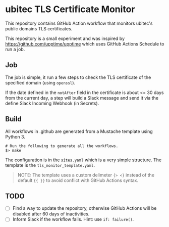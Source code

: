 # ubitec TLS Certificate Monitor

This repository contains GitHub Action workflow that monitors ubitec's public domains TLS certificates.

This repository is a small experiment and was inspired by https://github.com/upptime/upptime which uses GitHub Actions Schedule to run a job.

## Job

The job is simple, it run a few steps to check the TLS certificate of the specified domain (using `openssl`).

If the date defined in the `notAfter` field in the certificate is about <= 30 days from the current day, a step will build a Slack message and send it via the define Slack Incoming Webhook (in Secrets).

## Build

All workflows in .github are generated from a Mustache template using Python 3.

```
# Run the following to generate all the workflows.
$> make
```

The configuration is in the `sites.yaml` which is a very simple structure. The template is the `tls_monitor_template.yaml`.

> NOTE: The template uses a custom delimeter `{> <}` instead of the default `{{ }}` to avoid conflict with GitHub Actions syntax.

## TODO

- [ ] Find a way to update the repository, otherwise GitHub Actions will be disabled after 60 days of inactivities.
- [ ] Inform Slack if the workflow fails. Hint: use `if: failure()`.
